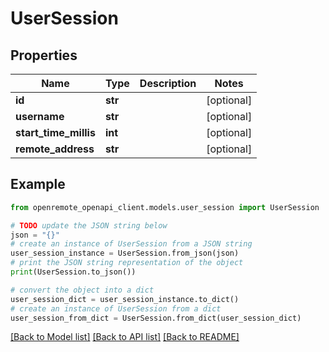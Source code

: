 # UserSession


## Properties

Name | Type | Description | Notes
------------ | ------------- | ------------- | -------------
**id** | **str** |  | [optional] 
**username** | **str** |  | [optional] 
**start_time_millis** | **int** |  | [optional] 
**remote_address** | **str** |  | [optional] 

## Example

```python
from openremote_openapi_client.models.user_session import UserSession

# TODO update the JSON string below
json = "{}"
# create an instance of UserSession from a JSON string
user_session_instance = UserSession.from_json(json)
# print the JSON string representation of the object
print(UserSession.to_json())

# convert the object into a dict
user_session_dict = user_session_instance.to_dict()
# create an instance of UserSession from a dict
user_session_from_dict = UserSession.from_dict(user_session_dict)
```
[[Back to Model list]](../README.md#documentation-for-models) [[Back to API list]](../README.md#documentation-for-api-endpoints) [[Back to README]](../README.md)


